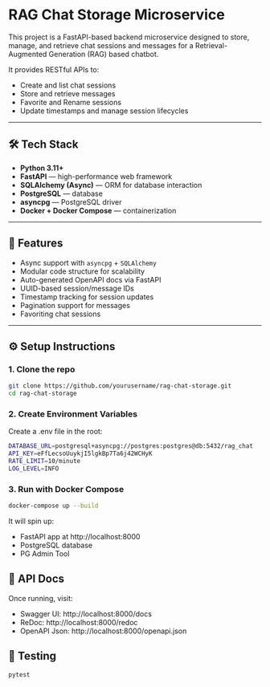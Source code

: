 # RAG Chat Storage Microservice

This project is a FastAPI-based backend microservice designed to store, manage, and retrieve chat sessions and messages for a Retrieval-Augmented Generation (RAG) based chatbot.

It provides RESTful APIs to:

- Create and list chat sessions
- Store and retrieve messages
- Favorite and Rename sessions
- Update timestamps and manage session lifecycles

---

## 🛠️ Tech Stack

- **Python 3.11+**
- **FastAPI** — high-performance web framework
- **SQLAlchemy (Async)** — ORM for database interaction
- **PostgreSQL** — database
- **asyncpg** — PostgreSQL driver
- **Docker + Docker Compose** — containerization

---

## 🧾 Features

- Async support with `asyncpg` + `SQLAlchemy`
- Modular code structure for scalability
- Auto-generated OpenAPI docs via FastAPI
- UUID-based session/message IDs
- Timestamp tracking for session updates
- Pagination support for messages
- Favoriting chat sessions

---

## ⚙️ Setup Instructions

### 1. Clone the repo

```bash
git clone https://github.com/yourusername/rag-chat-storage.git
cd rag-chat-storage
```

### 2. Create Environment Variables

Create a .env file in the root:

```bash
DATABASE_URL=postgresql+asyncpg://postgres:postgres@db:5432/rag_chat
API_KEY=eFfLecsoUuykjI5lgkBp7Ta6j42WCHyK
RATE_LIMIT=10/minute
LOG_LEVEL=INFO
```

### 3. Run with Docker Compose

```bash
docker-compose up --build

```

It will spin up:

- FastAPI app at http://localhost:8000
- PostgreSQL database
- PG Admin Tool

## 📜 API Docs

Once running, visit:

- Swagger UI: http://localhost:8000/docs
- ReDoc: http://localhost:8000/redoc
- OpenAPI Json: http://localhost:8000/openapi.json

## 🧪 Testing

```bash
pytest

```

